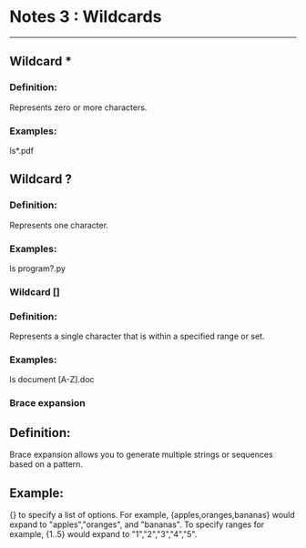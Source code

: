 # Notes 3 : Wildcards
<hr>

## Wildcard *
### Definition:
Represents zero or more characters.
### Examples:
ls*.pdf

## Wildcard ?
### Definition:
Represents one character.
### Examples:
ls program?.py

### Wildcard []
### Definition:
Represents a single character that is within a specified range or set.
### Examples:
ls document [A-Z].doc

### Brace expansion
## Definition:
Brace expansion allows you to generate multiple strings or sequences based on a pattern.
## Example:
{} to specify a list of options. For example, {apples,oranges,bananas} would expand to "apples","oranges", and "bananas".
To specify ranges for example, {1..5} would expand to "1","2","3","4","5".